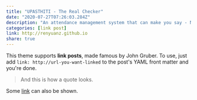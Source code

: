 ```yaml
---
title: "UPASTHITI - The Real Checker"
date: "2020-07-27T07:26:03.284Z"
description: "An attendance management system that can make you say - Now I have to very attentive during class! "
categories: [link post]
link: http://renyuanz.github.io
share: true
---
```


This theme supports **link posts**, made famous by John Gruber. To use, just add `link: http://url-you-want-linked` to the post's YAML front matter and you're done.

> And this is how a quote looks.

Some [link](http://renyuanz.github.io) can also be shown.
